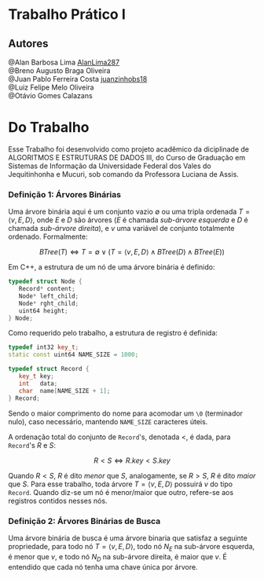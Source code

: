 # Trabalho Prático I

## Autores

@Alan Barbosa Lima [AlanLima287](https://github.com/AlanLima287)             <br>
@Breno Augusto Braga Oliveira                                                <br>
@Juan Pablo Ferreira Costa [juanzinhobs18](https://github.com/juanzinhobs18) <br>
@Luiz Felipe Melo Oliveira                                                   <br>
@Otávio Gomes Calazans

# Do Trabalho

Esse Trabalho foi desenvolvido como projeto acadêmico da diciplinade de ALGORITMOS E ESTRUTURAS DE DADOS III, do Curso de Graduação em Sistemas de Informação da Universidade Federal dos Vales do Jequitinhonha e Mucuri, sob comando da Professora Luciana de Assis.

### Definição 1: Árvores Binárias
Uma árvore binária aqui é um conjunto vazio $\emptyset$ ou uma tripla ordenada $T = \langle v, E, D \rangle$, onde $E$ e $D$ são árvores ($E$ é chamada _sub-árvore esquerda_ e $D$ é chamada _sub-árvore direita_), e $v$ uma variável de conjunto totalmente ordenado. Formalmente:<br>

$$BTree(T) \iff T = \emptyset \vee (T = \langle v, E, D \rangle \wedge BTree(D) \wedge BTree(E))$$

Em C++, a estrutura de um nó de uma árvore binária é definido:

```C++
typedef struct Node {
   Record* content;
   Node* left_child;
   Node* rght_child;
   uint64 height;
} Node;
```

Como requerido pelo trabalho, a estrutura de registro é definida:

```C++
typedef int32 key_t;
static const uint64 NAME_SIZE = 1000;

typedef struct Record {
   key_t key;
   int   data;
   char  name[NAME_SIZE + 1];
} Record;
```

Sendo o maior comprimento do nome para acomodar um `\0` (terminador nulo), caso necessário, mantendo `NAME_SIZE` caracteres úteis.<br>

A ordenação total do conjunto de `Record`'s, denotada $<$, é dada, para `Record`'s $R$ e $S$:

$$R < S \iff R.key < S.key$$

Quando $R < S$, $R$ é dito _menor_ que $S$, analogamente, se $R > S$, $R$ é dito _maior_ que $S$. Para esse trabalho, toda árvore $T = \langle v, E, D \rangle$ possuirá $v$ do tipo `Record`. Quando diz-se um nó é menor/maior que outro, refere-se aos registros contidos nesses nós.

### Definição 2: Árvores Binárias de Busca

Uma árvore binária de busca é uma árvore binaria que satisfaz a seguinte propriedade, para todo nó $T = \langle v, E, D \rangle$, todo nó $N_E$ na sub-árvore esquerda, é menor que $v$, e todo nó $N_D$ na sub-árvore direita, é maior que $v$. É entendido que cada nó tenha uma chave única por árvore.
